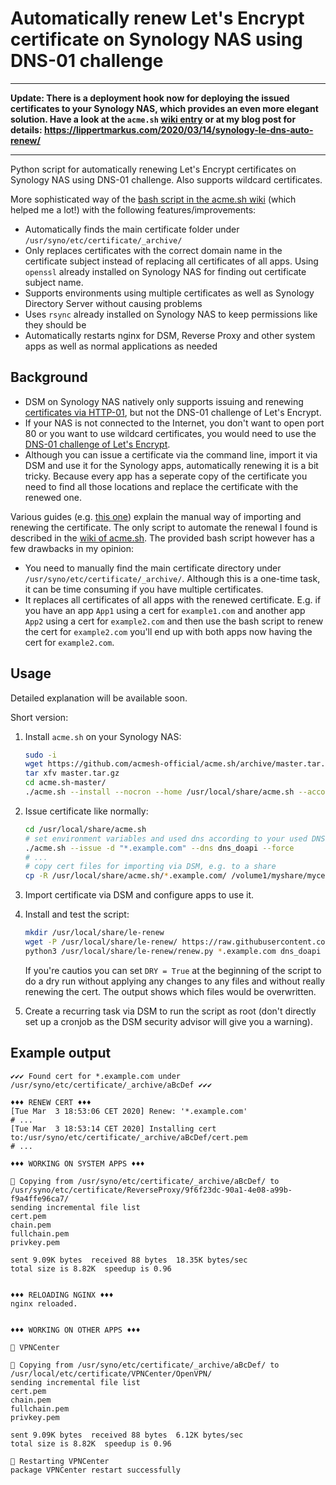 # Automatically renew Let's Encrypt certificate on Synology NAS using DNS-01 challenge

---

**Update: There is a deployment hook now for deploying the issued certificates to your Synology NAS, which provides an even more elegant solution. Have a look at the `acme.sh` [wiki entry](https://github.com/acmesh-official/acme.sh/wiki/deployhooks#20-deploy-the-cert-into-synology-dsm) or at my blog post for details: https://lippertmarkus.com/2020/03/14/synology-le-dns-auto-renew/**

---

Python script for automatically renewing Let's Encrypt certificates on Synology NAS using DNS-01 challenge. Also supports wildcard certificates.

More sophisticated way of the [bash script in the acme.sh wiki](https://github.com/acmesh-official/acme.sh/wiki/Synology-NAS-Guide#configuring-certificate-renewal) (which helped me a lot!) with the following features/improvements:
- Automatically finds the main certificate folder under `/usr/syno/etc/certificate/_archive/`
- Only replaces certificates with the correct domain name in the certificate subject instead of replacing all certificates of all apps. Using `openssl` already installed on Synology NAS for finding out certificate subject name.
- Supports environments using multiple certificates as well as Synology Directory Server without causing problems
- Uses `rsync` already installed on Synology NAS to keep permissions like they should be
- Automatically restarts nginx for DSM, Reverse Proxy and other system apps as well as normal applications as needed

## Background
- DSM on Synology NAS natively only supports issuing and renewing [certificates via HTTP-01](https://www.synology.com/en-us/knowledgebase/DSM/help/DSM/AdminCenter/connection_certificate), but not the DNS-01 challenge of Let's Encrypt. 
- If your NAS is not connected to the Internet, you don't want to open port 80 or you want to use wildcard certificates, you would need to use the [DNS-01 challenge of Let's Encrypt](https://letsencrypt.org/docs/challenge-types/).
- Although you can issue a certificate via the command line, import it via DSM and use it for the Synology apps, automatically renewing it is a bit tricky. Because every app has a seperate copy of the certificate you need to find all those locations and replace the certificate with the renewed one.

Various guides (e.g. [this one](https://vdr.one/how-to-create-a-lets-encrypt-wildcard-certificate-on-a-synology-nas/)) explain the manual way of importing and renewing the certificate. The only script to automate the renewal I found is described in the [wiki of acme.sh](https://github.com/acmesh-official/acme.sh/wiki/Synology-NAS-Guide#configuring-certificate-renewal). The provided bash script however has a few drawbacks in my opinion:
- You need to manually find the main certificate directory under `/usr/syno/etc/certificate/_archive/`. Although this is a one-time task, it can be time consuming if you have multiple certificates.
- It replaces all certificates of all apps with the renewed certificate. E.g. if you have an app `App1` using a cert for `example1.com` and another app `App2` using a cert for `example2.com` and then use the bash script to renew the cert for `example2.com` you'll end up with both apps now having the cert for `example2.com`.

## Usage

Detailed explanation will be available soon.

Short version:

1. Install `acme.sh` on your Synology NAS:
    ```bash
    sudo -i
    wget https://github.com/acmesh-official/acme.sh/archive/master.tar.gz
    tar xfv master.tar.gz
    cd acme.sh-master/
    ./acme.sh --install --nocron --home /usr/local/share/acme.sh --accountemail "me@example.com"  # ignore socat warning
    ```
2. Issue certificate like normally:
    ```bash
    cd /usr/local/share/acme.sh
    # set environment variables and used dns according to your used DNS API before issuing, see https://github.com/acmesh-official/acme.sh/wiki/dnsapi
    ./acme.sh --issue -d "*.example.com" --dns dns_doapi --force
    # ...
    # copy cert files for importing via DSM, e.g. to a share
    cp -R /usr/local/share/acme.sh/*.example.com/ /volume1/myshare/mycert/
    ```
3. Import certificate via DSM and configure apps to use it.
4. Install and test the script:
    ```bash
    mkdir /usr/local/share/le-renew
    wget -P /usr/local/share/le-renew/ https://raw.githubusercontent.com/lippertmarkus/synology-le-dns-auto-renew/master/renew.py
    python3 /usr/local/share/le-renew/renew.py *.example.com dns_doapi
    ```
    If you're cautios you can set `DRY = True` at the beginning of the script to do a dry run without applying any changes to any files and without really renewing the cert. The output shows which files would be overwritten.

5. Create a recurring task via DSM to run the script as root (don't directly set up a cronjob as the DSM security advisor will give you a warning).

## Example output

```
✔✔✔ Found cert for *.example.com under /usr/syno/etc/certificate/_archive/aBcDef ✔✔✔

♦♦♦ RENEW CERT ♦♦♦
[Tue Mar  3 18:53:06 CET 2020] Renew: '*.example.com'
# ...
[Tue Mar  3 18:53:14 CET 2020] Installing cert to:/usr/syno/etc/certificate/_archive/aBcDef/cert.pem
# ...

♦♦♦ WORKING ON SYSTEM APPS ♦♦♦

🔧 Copying from /usr/syno/etc/certificate/_archive/aBcDef/ to /usr/syno/etc/certificate/ReverseProxy/9f6f23dc-90a1-4e08-a99b-f9a4ffe96ca7/
sending incremental file list
cert.pem
chain.pem
fullchain.pem
privkey.pem

sent 9.09K bytes  received 88 bytes  18.35K bytes/sec
total size is 8.82K  speedup is 0.96


♦♦♦ RELOADING NGINX ♦♦♦
nginx reloaded.


♦♦♦ WORKING ON OTHER APPS ♦♦♦

📀 VPNCenter

🔧 Copying from /usr/syno/etc/certificate/_archive/aBcDef/ to /usr/local/etc/certificate/VPNCenter/OpenVPN/
sending incremental file list
cert.pem
chain.pem
fullchain.pem
privkey.pem

sent 9.09K bytes  received 88 bytes  6.12K bytes/sec
total size is 8.82K  speedup is 0.96

🔧 Restarting VPNCenter
package VPNCenter restart successfully
```
